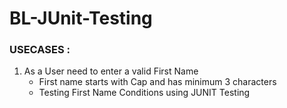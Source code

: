 # BL-JUnit-Testing

### USECASES :

1. As a User need to enter a valid First Name
   - First name starts with Cap and has minimum 3 characters
   - Testing First Name Conditions using JUNIT Testing
